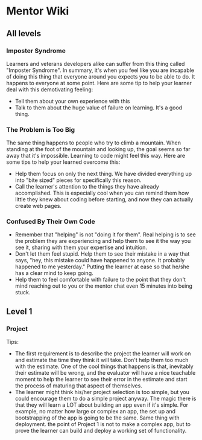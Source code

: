 # Mentor Wiki

## All levels

### Imposter Syndrome

Learners and veterans developers alike can suffer from this thing called "Imposter Syndrome". In summary, it's when you feel like you are incapable of doing this thing that everyone around you expects you to be able to do. It happens to everyone at some point. Here are some tip to help your learner deal with this demotivating feeling:

- Tell them about your own experience with this
- Talk to them about the huge value of failure on learning. It's a good thing.

### The Problem is Too Big

The same thing happens to people who try to climb a mountain. When standing at the foot of the mountain and looking up, the goal seems so far away that it's impossible. Learning to code might feel this way. Here are some tips to help your learned overcome this:

- Help them focus on only the next thing. We have divided everything up into "bite sized" pieces for specifically this reason.
- Call the learner's attention to the things they have already accomplished. This is especially cool when you can remind them how little they knew about coding before starting, and now they can actually create web pages.

### Confused By Their Own Code

- Remember that "helping" is not "doing it for them". Real helping is to see the problem they are experiencing and help them to see it the way you see it, sharing with them your expertise and intuition. 
- Don't let them feel stupid. Help them to see their mistake in a way that says, "hey, this mistake could have happened to anyone. It probably happened to me yesterday." Putting the learner at ease so that he/she has a clear mind to keep going.
- Help them to feel comfortable with failure to the point that they don't mind reaching out to you or the mentor chat even 15 minutes into being stuck.

## Level 1

### Project

Tips:

- The first requirement is to describe the project the learner will work on and estimate the time they think it will take. Don't help them too much with the estimate. One of the cool things that happens is that, inevitably their estimate will be wrong, and the evaluator will have a nice teachable moment to help the learner to see their error in the estimate and start the process of maturing that aspect of themselves.
- The learner might think his/her project selection is too simple, but you could encourage them to do a simple project anyway. The magic there is that they will learn a LOT about building an app even if it's simple. For example, no matter how large or complex an app, the set up and bootstrapping of the app is going to be the same. Same thing with deployment. the point of Project 1 is not to make a complex app, but to prove the learner can build and deploy a working set of functionality.


